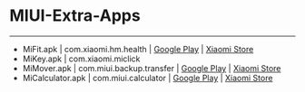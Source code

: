 # MIUI-Extra-Apps

--------------------------------------------------------------------------------
- MiFit.apk        | com.xiaomi.hm.health     | [Google Play](https://play.google.com/store/apps/details?id=com.xiaomi.hm.health) | [Xiaomi Store](http://app.mi.com/details?id=com.xiaomi.hm.health)
- MiKey.apk        | com.xiaomi.miclick
- MiMover.apk      | com.miui.backup.transfer | [Google Play](https://play.google.com/store/apps/details?id=com.miui.backup.transfer) | [Xiaomi Store](http://app.mi.com/details?id=com.miui.backup.transfer)
- MiCalculator.apk | com.miui.calculator      | [Google Play](https://play.google.com/store/apps/details?id=com.miui.calculator) | [Xiaomi Store](http://app.mi.com/details?id=com.miui.calculator)